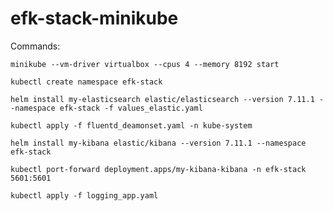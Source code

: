 # efk-stack-minikube

Commands:

```
minikube --vm-driver virtualbox --cpus 4 --memory 8192 start
```

```
kubectl create namespace efk-stack
```

```
helm install my-elasticsearch elastic/elasticsearch --version 7.11.1 --namespace efk-stack -f values_elastic.yaml
```

```
kubectl apply -f fluentd_deamonset.yaml -n kube-system
```

```
helm install my-kibana elastic/kibana --version 7.11.1 --namespace efk-stack 
```

```
kubectl port-forward deployment.apps/my-kibana-kibana -n efk-stack 5601:5601
```

```
kubectl apply -f logging_app.yaml
```
